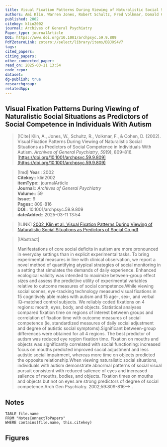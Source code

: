 ```yaml
---
title: Visual Fixation Patterns During Viewing of Naturalistic Social Situations as Predictors of Social Competence in Individuals With Autism 
authors: Ami Klin, Warren Jones, Robert Schultz, Fred Volkmar, Donald Cohen
published: 2002 
citekey: klin2002
journal: Archives of General Psychiatry
Paper_type: journalArticle
DOI: https://www.doi.org/10.1001/archpsyc.59.9.809
PdfZoteroLink: zotero://select/library/items/DBJXS4V7 
tags: 
cited_papers: 
citing_papers: 
other_connected_paper: 
read_on: 2025-03-11 13:54
code_repo: 
dataset: 
dg-publish: true
researchgroup: 
relatedApp:
---
```


## Visual Fixation Patterns During Viewing of Naturalistic Social Situations as Predictors of Social Competence in Individuals With Autism

> [!Cite]
> Klin, A., Jones, W., Schultz, R., Volkmar, F., & Cohen, D. (2002). Visual Fixation Patterns During Viewing of Naturalistic Social Situations as Predictors of Social Competence in Individuals With Autism. _Archives of General Psychiatry_, _59_(9), 809–816. [https://doi.org/10.1001/archpsyc.59.9.809](https://doi.org/10.1001/archpsyc.59.9.809)


>[!md]
> **Year**:: 2002   
> **Citekey**:: klin2002  
> **itemType**:: journalArticle  
> **Journal**:: *Archives of General Psychiatry*  
> **Volume**:: 59  
> **Issue**:: 9   
> **Pages**:: 809-816  
> **DOI**:: 10.1001/archpsyc.59.9.809    
> **dateAdded**:: 2025-03-11 13:54

> [!LINK] 
> [2002_Klin et al._Visual Fixation Patterns During Viewing of Naturalistic Social Situations as Predictors of Social Co.pdf](zotero://select/library/items/A3JRZA2T)

> [!Abstract]
>
> Manifestations of core social deficits in autism are more pronounced in everyday settings than in explicit experimental tasks. To bring experimental measures in line with clinical observation, we report a novel method of quantifying atypical strategies of social monitoring in a setting that simulates the demands of daily experience. Enhanced ecological validity was intended to maximize between-group effect sizes and assess the predictive utility of experimental variables relative to outcome measures of social competence.While viewing social scenes, eye-tracking technology measured visual fixations in 15 cognitively able males with autism and 15 age-, sex-, and verbal IQ–matched control subjects. We reliably coded fixations on 4 regions: mouth, eyes, body, and objects. Statistical analyses compared fixation time on regions of interest between groups and correlation of fixation time with outcome measures of social competence (ie, standardized measures of daily social adjustment and degree of autistic social symptoms).Significant between-group differences were obtained for all 4 regions. The best predictor of autism was reduced eye region fixation time. Fixation on mouths and objects was significantly correlated with social functioning: increased focus on mouths predicted improved social adjustment and less autistic social impairment, whereas more time on objects predicted the opposite relationship.When viewing naturalistic social situations, individuals with autism demonstrate abnormal patterns of social visual pursuit consistent with reduced salience of eyes and increased salience of mouths, bodies, and objects. Fixation times on mouths and objects but not on eyes are strong predictors of degree of social competence.Arch Gen Psychiatry. 2002;59:809-816-->
>.
> 


## Notes

```dataview 
TABLE file.name 
FROM "NotesConnectToPapers" 
WHERE contains(file.name, this.citekey)
```



## Figures

